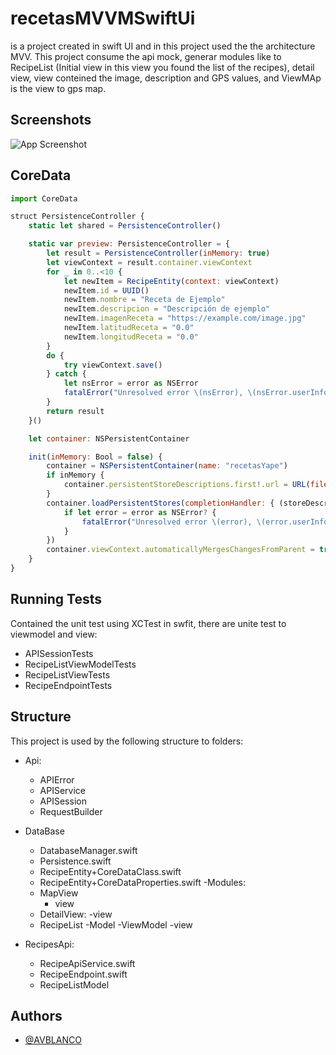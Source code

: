 
# recetasMVVMSwiftUi

is a project created in swift UI and in this project used the the architecture MVV. This project consume the api mock, generar modules like to RecipeList (Initial view in this view you found the  list of the recipes), detail view, view conteined the image, description and GPS values, and ViewMAp is the  view to gps map.




## Screenshots

![App Screenshot](https://via.placeholder.com/468x300?text=App+Screenshot+Here)


## CoreData

```javascript
import CoreData

struct PersistenceController {
    static let shared = PersistenceController()

    static var preview: PersistenceController = {
        let result = PersistenceController(inMemory: true)
        let viewContext = result.container.viewContext
        for _ in 0..<10 {
            let newItem = RecipeEntity(context: viewContext)
            newItem.id = UUID()
            newItem.nombre = "Receta de Ejemplo"
            newItem.descripcion = "Descripción de ejemplo"
            newItem.imagenReceta = "https://example.com/image.jpg"
            newItem.latitudReceta = "0.0"
            newItem.longitudReceta = "0.0"
        }
        do {
            try viewContext.save()
        } catch {
            let nsError = error as NSError
            fatalError("Unresolved error \(nsError), \(nsError.userInfo)")
        }
        return result
    }()

    let container: NSPersistentContainer

    init(inMemory: Bool = false) {
        container = NSPersistentContainer(name: "recetasYape")
        if inMemory {
            container.persistentStoreDescriptions.first!.url = URL(fileURLWithPath: "/dev/null")
        }
        container.loadPersistentStores(completionHandler: { (storeDescription, error) in
            if let error = error as NSError? {
                fatalError("Unresolved error \(error), \(error.userInfo)")
            }
        })
        container.viewContext.automaticallyMergesChangesFromParent = true
    }
}
```


## Running Tests

Contained the unit test using XCTest in swfit, there are unite test to viewmodel and view:

- APISessionTests
- RecipeListViewModelTests
- RecipeListViewTests
- RecipeEndpointTests

## Structure

This project is used by the following structure to folders:

- Api:
    - APIError
    - APIService
    - APISession
    - RequestBuilder
- DataBase
    - DatabaseManager.swift
    - Persistence.swift
    - RecipeEntity+CoreDataClass.swift
    - RecipeEntity+CoreDataProperties.swift
-Modules:
    - MapView
        - view
    - DetailView:
        -view
    - RecipeList
        -Model 
        -ViewModel
        -view

- RecipesApi:
    - RecipeApiService.swift
    - RecipeEndpoint.swift
    - RecipeListModel


## Authors

- [@AVBLANCO](https://github.com/AVBLANCO)

